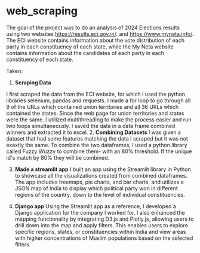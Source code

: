 # web_scraping
The goal of the project was to do an analysis of 2024 Elections results using two websites https://results.eci.gov.in/. and https://www.myneta.info/. The ECI website contains information about the vote distribution of each party in each constituency of each state, while the My Neta website contains information about the candidates of each party in each constituency of each state. 

Taken:
1.	**Scraping Data**

I first scraped the data from the ECI website, for which I used the python libraries selenium, pandas and requests. I made a for loop to go through all 9 of the URLs which contained union territories and all 36 URLs which contained the states. Since the web page for union territories and states were the same. I utilized multithreading to make the process easier and run two loops simultaneously.  I saved the data in a data frame combined winners and extracted it to excel.
2. **Combining Datasets**
I was given a dataset that had some features matching the data I scraped but it was not exaxtly the same. To combine the two dataframes, I used a python library called Fuzzy Wuzzy to combine them- with an 80% threshold. If the unique id's match by 80% they will be combined.

3. **Made a streamlit app**
I built an app using the Streamlit library in Python to showcase all the visualizations created from combined dataframes. The app includes treemaps, pie charts, and bar charts, and utilizes a JSON map of India to display which political party won in different regions of the country, down to the level of individual constituencies.

4. **Django app**
Using the Streamlit app as a reference, I developed a Django application for the company I worked for. I also enhanced the mapping functionality by integrating D3.js and Plotly.js, allowing users to drill down into the map and apply filters. This enables users to explore specific regions, states, or constituencies within India and view areas with higher concentrations of Muslim populations based on the selected filters.